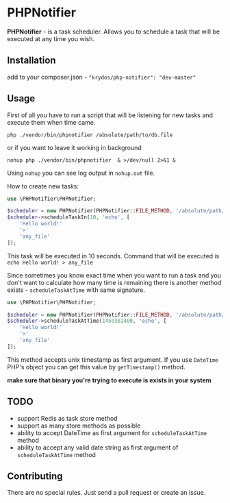 PHPNotifier
===========

**PHPNotifier** - is a task scheduler. Allows you to schedule a task that will be executed at any time you wish. 

Installation
------------
add to your composer.json - `"krydos/php-notifier": "dev-master"`
 
Usage
-----
First of all you have to run a script that will be listening for new tasks and execute them when time came.

`php ./vendor/bin/phpnotifier /absolute/path/to/db.file`

or if you want to leave it working in background

`nohup php ./vendor/bin/phpnotifier  & >/dev/null 2>&1 &`

Using `nohup` you can see log output in `nohup.out` file. 

How to create new tasks:

```php
use \PHPNotifier\PHPNotifier;

$scheduler = new PHPNotifier(PHPNotifier::FILE_METHOD, '/absolute/path/to/db.file');
$scheduler->scheduleTaskIn(10, 'echo', [
    'Hello world!'
    '>'
    'any_file'
]);  
```

This task will be executed in 10 seconds. Command that will be executed is `echo Hello world! > any_file`

Since sometimes you know exact time when you want to run a task and you don't want to calculate how many time is remaining
there is another method exists - `scheduleTaskAtTime` with same signature.

```php
use \PHPNotifier\PHPNotifier;

$scheduler = new PHPNotifier(PHPNotifier::FILE_METHOD, '/absolute/path/to/db.file');
$scheduler->scheduleTaskAtTime(1459382400, 'echo', [
    'Hello world!'
    '>'
    'any_file'
]);  
```

This method accepts unix timestamp as first argument. If you use `DateTime` PHP's object you can get this value by `getTimestamp()` method.

**make sure that binary you're trying to execute is exists in your system**
 
TODO
------
 
* support Redis as task store method
* support as many store methods as possible
* ability to accept DateTime as first argument for `scheduleTaskAtTime` method
* ability to accept any valid date string as first argument of `scheduleTaskAtTime` method
 
 
Contributing
------------
There are no special rules. Just send a pull request or create an issue. 
 
 